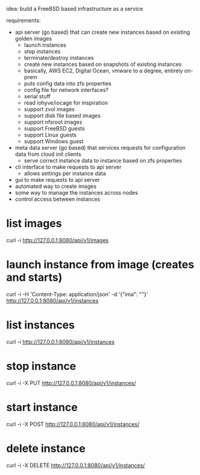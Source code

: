 idea: build a FreeBSD based infrastructure as a service

requirements:
  - api server (go based) that can create new instances based on existing golden images
    + launch instances
    - stop instances
    - terminate/destroy instances
    - create new instances based on snapshots of existing instances
    - basically, AWS EC2, Digital Ocean, vmware to a degree, entirely on-prem
    - puts config data into zfs properties
    - config file for network interfaces?
    - serial stuff
    - read iohyve/iocage for inspiration
    - support zvol images
    - support disk file based images
    - support nfsroot images
    - support FreeBSD guests
    - support Linux guests
    - support Windows guest
  - meta data server (go based) that services requests for configuration data from cloud init clients
    - serve correct instance data to instance based on zfs properties
  - cli interface to make requests to api server
    - allows settings per instance data
  - gui to make requests to api server
  - automated way to create images
  - some way to manage the instances across nodes
  - control access between instances

# list images
curl -i http://127.0.0.1:8080/api/v1/images

# launch instance from image (creates and starts)
curl -i -H 'Content-Type: application/json' -d '{"ima": "<imageid>"}' http://127.0.0.1:8080/api/v1/instances

# list instances
curl -i http://127.0.0.1:8080/api/v1/instances

# stop instance
curl -i -X PUT http://127.0.0.1:8080/api/v1/instances/<instanceid>

# start instance
curl -i -X POST http://127.0.0.1:8080/api/v1/instances/<instanceid>

# delete instance
curl -i -X DELETE http://127.0.0.1:8080/api/v1/instances/<instanceid>
